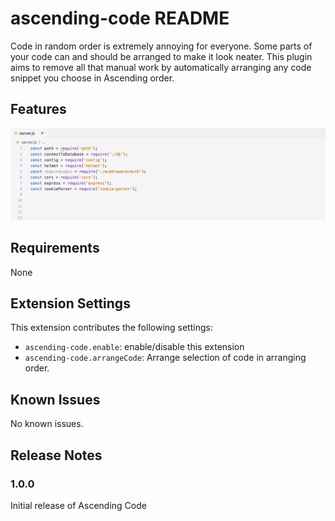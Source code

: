 # ascending-code README

Code in random order is extremely annoying for everyone. Some parts of your code can and should be arranged to make it look neater. This plugin aims to remove all that manual work by automatically arranging any code snippet you choose in Ascending order.

## Features


![Check it out](preview.gif)


## Requirements

None

## Extension Settings

This extension contributes the following settings:

* `ascending-code.enable`: enable/disable this extension
* `ascending-code.arrangeCode`: Arrange selection of code in arranging order.

## Known Issues

No known issues.

## Release Notes

### 1.0.0

Initial release of Ascending Code
